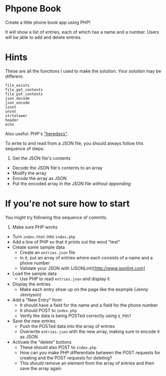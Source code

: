 # Phpone Book

Create a little phone book app using PHP!

It will show a list of entries, each of which has a name and a number. Users will be able to add and delete entries.

# Hints

These are all the functions I used to make the solution. Your solution may be different.

```
file_exists
file_get_contents
file_put_contents
json_decode
json_encode
isset
unset
strtolower
header
echo
```

Also useful: PHP's ["heredocs"](http://stackoverflow.com/a/9687483/2053389).

To write to and read from a JSON file, you should always follow this sequence of steps:

1. Get the JSON file's contents
- Decode the JSON file's contents to an array
- Modify the array
- Encode the array as JSON
- Put the encoded array in the JSON file *without appending*

# If you're not sure how to start

You might try following this sequence of commits.

1. Make sure PHP works
  - Turn `index.html` into `index.php`
  - Add a line of PHP so that it prints out the word "test"
- Create some sample data
  - Create an `entries.json` file
  - In it, put an array of entries where each consists of a name and a phone number
  - Validate your JSON with (JSONLint)[http://www.jsonlint.com]
- Load the sample data
  - Use PHP to read `entries.json` and display it
- Display the entries
  - Make each entry show up on the page like the example (Jenny Jennyson)
- Add a "New Entry" form
  - It should have a field for the name and a field for the phone number
  - It should POST to `index.php`
  - Verify the data is being POSTed correctly using `$_POST`
- Save the new entries
  - Push the POSTed data into the array of entries
  - Overwrite `entries.json` with the new array, making sure to encode it as JSON
- Activate the "delete" buttons
  - These should also POST to `index.php`
  - How can you make PHP differentiate between the POST requests for creating and the POST requests for deleting?
  - This should remove an element from the array of entries and then save the array again
